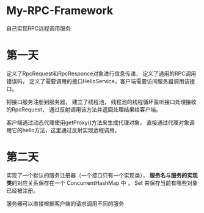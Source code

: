 # My-RPC-Framework
自己实现RPC远程调用服务

# 第一天
定义了RpcRequest和RpcResponce对象进行信息传递，
定义了通用的RPC调用错误码，
定义了需要调用的接口HelloService，客户端需要访问服务器调用该接口。

把接口服务注册到服务器，
建立了线程池，
线程池的线程循环监听接口处理接收的RpcRequest，
通过反射调用该方法并返回处理结果给客户端。

客户端通过动态代理使用getProxy()方法来生成代理对象，
直接通过代理对象调用它的hello方法，这里通过反射实现远程调用。

# 第二天

实现了一个默认的服务注册器（一个接口只有一个实现类），
**服务名**与**服务的实现类**的对应关系保存在一个 ConcurrentHashMap 中  ，
Set 来保存当前有哪些对象已经被注册。
 
服务器可以直接根据客户端的请求调用不同的服务

